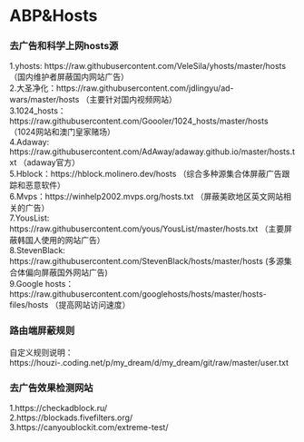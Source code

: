 <h1>ABP&Hosts</h1>

<h3>去广告和科学上网hosts源</h3>
1.yhosts: https://raw.githubusercontent.com/VeleSila/yhosts/master/hosts  （国内维护者屏蔽国内网站广告）
<br/>
2.大圣净化：https://raw.githubusercontent.com/jdlingyu/ad-wars/master/hosts  （主要针对国内视频网站）
<br/>
3.1024_hosts：https://raw.githubusercontent.com/Goooler/1024_hosts/master/hosts  （1024网站和澳门皇家赌场）
<br/>
4.Adaway: https://raw.githubusercontent.com/AdAway/adaway.github.io/master/hosts.txt  （adaway官方）
<br/>
5.Hblock：https://hblock.molinero.dev/hosts  （综合多种源集合体屏蔽广告跟踪和恶意软件）
<br/>
6.Mvps：https://winhelp2002.mvps.org/hosts.txt  （屏蔽美欧地区英文网站相关的广告）
<br/>
7.YousList: https://raw.githubusercontent.com/yous/YousList/master/hosts.txt  （主要屏蔽韩国人使用的网站广告）
<br/>
8.StevenBlack: https://raw.githubusercontent.com/StevenBlack/hosts/master/hosts  (多源集合体偏向屏蔽国外网站广告)
<br/>
9.Google hosts：https://raw.githubusercontent.com/googlehosts/hosts/master/hosts-files/hosts  （提高网站访问速度）
<br/>

### 路由端屏蔽规则

自定义规则说明：https://houzi-.coding.net/p/my_dream/d/my_dream/git/raw/master/user.txt   <br/>


<h3>去广告效果检测网站</h3>
1.https://checkadblock.ru/
<br/>
2.https://blockads.fivefilters.org/
<br/>
3.https://canyoublockit.com/extreme-test/
<br/>


